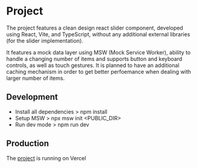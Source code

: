 # Project

The project features a clean design react slider component, developed using React, Vite, and TypeScript, without any additional external libraries (for the slider implementation).

It features a mock data layer using MSW (Mock Service Worker), ability to handle a changing number of items and supports button and keyboard controls, as well as touch gestures. It is planned to have an additional caching mechanism in order to get better perfoemance when dealing with larger number of items.

## Development

- Install all dependencies > npm install
- Setup MSW > npx msw init <PUBLIC_DIR>
- Run dev mode > npm run dev

## Production

The [project](https://react-slider-five.vercel.app/) is running on Vercel
